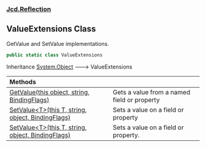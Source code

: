 ### [Jcd.Reflection](Jcd.Reflection.md 'Jcd.Reflection')

## ValueExtensions Class

GetValue and SetValue implementations.

```csharp
public static class ValueExtensions
```

Inheritance [System.Object](https://docs.microsoft.com/en-us/dotnet/api/System.Object 'System.Object') &#129106;
ValueExtensions

| Methods                                                                                                                                                                                                            |                                             |
|:-------------------------------------------------------------------------------------------------------------------------------------------------------------------------------------------------------------------|:--------------------------------------------|
| [GetValue(this object, string, BindingFlags)](ValueExtensions.GetValue.OIXaSxY7I/xA0wxJgtuHSw.md 'Jcd.Reflection.ValueExtensions.GetValue(this object, string, System.Reflection.BindingFlags)')                   | Gets a value from a named field or property |
| [SetValue&lt;T&gt;(this T, string, object, BindingFlags)](ValueExtensions.SetValue.2UgzmbCmD0mpsNyQDm+lww.md 'Jcd.Reflection.ValueExtensions.SetValue<T>(this T, string, object, System.Reflection.BindingFlags)') | Sets a value on a field or property         |
| [SetValue&lt;T&gt;(this T, string, object, BindingFlags)](ValueExtensions.SetValue.2UgzmbCmD0mpsNyQDm+lww.md 'Jcd.Reflection.ValueExtensions.SetValue<T>(this T, string, object, System.Reflection.BindingFlags)') | Sets a value on a field or property.        |
